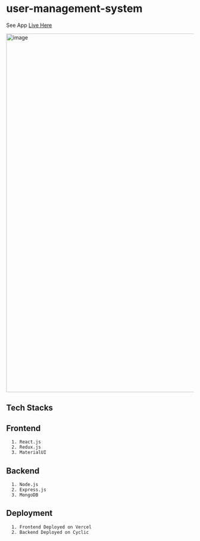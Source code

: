 # user-management-system

See App [Live Here](https://user-management-system-476r.vercel.app/)


<img width="960" alt="image" src="https://github.com/suryathink/user-management-system/assets/96377101/17d5bca1-a703-4792-9881-b30ed5e65b0c">

## Tech Stacks
  ## Frontend
      1. React.js
      2. Redux.js
      3. MaterialUI
  ## Backend
      1. Node.js
      2. Express.js
      3. MongoDB   

   ## Deployment
      1. Frontend Deployed on Vercel
      2. Backend Deployed on Cyclic      
